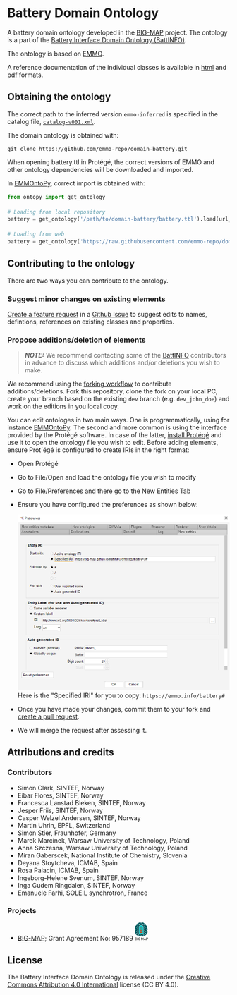 <!-- markdownlint-disable MD033 -->

# Battery Domain Ontology

<!-- [![CI tests](https://github.com/emmo-repo/domain-battery/workflows/CI%20tests/badge.svg)](https://github.com/emmo-repo/domain-battery/actions/) -->

A battery domain ontology developed in the [BIG-MAP][2] project.
The ontology is a part of the [Battery Interface Domain Ontology (BattINFO)](https://github.com/BIG-MAP/BattINFO).

The ontology is based on [EMMO][1].

A reference documentation of the individual classes is available in [html](https://emmo-repo.github.io/domain-battery/index.html) and [pdf](https://emmo-repo.github.io/domain-battery/battery.pdf) formats.

## Obtaining the ontology

The correct path to the inferred version `emmo-inferred` is specified in the catalog file, [`catalog-v001.xml`](catalog-v001.xml).

The domain ontology is obtained with:

```console
git clone https://github.com/emmo-repo/domain-battery.git
```

When opening battery.ttl in Protégé, the correct versions of EMMO and other ontology dependencies will be downloaded and imported.

In [EMMOntoPy](https://github.com/emmo-repo/EMMOntoPy), correct import is obtained with:

```python
from ontopy import get_ontology

# Loading from local repository
battery = get_ontology('/path/to/domain-battery/battery.ttl').load(url_from_catalog=True)

# Loading from web
battery = get_ontology('https://raw.githubusercontent.com/emmo-repo/domain-battery/master/battery.ttl').load()
```

## Contributing to the ontology

There are two ways you can contribute to the ontology.

### Suggest minor changes on existing elements

[Create a feature request](https://github.com/emmo-repo/domain-battery/issues/new) in a [Github Issue](https://docs.github.com/en/issues/tracking-your-work-with-issues/creating-an-issue) to suggest edits to names, defintions, references on existing classes and properties.

### Propose additions/deletion of elements

> **_NOTE:_** We recommend contacting some of the [BattINFO](https://github.com/BIG-MAP/BattINFO) contributors in advance to discuss which additions and/or deletions you wish to make.  

We recommend using the [forking workflow](https://www.atlassian.com/git/tutorials/comparing-workflows/forking-workflow) to contribute additions/deletions.
Fork this repository, clone the fork on your local PC, create your branch based on the existing `dev` branch (e.g. `dev_john_doe`) and work on the editions in you local copy.

You can edit ontologes in two main ways.
One is programmatically, using for instance [EMMOntoPy](https://github.com/emmo-repo/EMMOntoPy).
The second and more common is using the interface provided by the Protégé software.
In case of the latter, [install Protégé](https://protege.stanford.edu/) and use it to open the ontology file you wish to edit.
Before adding elements, ensure Prot´égé is configured to create IRIs in the right format:

* Open Protégé
* Go to File/Open and load the ontology file you wish to modify
* Go to File/Preferences and there go to the New Entities Tab
* Ensure you have configured the preferences as shown below:

  ![Protege config.](doc/img/protege_config_contribute.png)  
  Here is the "Specified IRI" for you to copy: `https://emmo.info/battery#`

* Once you have made your changes, commit them to your fork and [create a pull request](https://docs.github.com/en/pull-requests/collaborating-with-pull-requests/proposing-changes-to-your-work-with-pull-requests/creating-a-pull-request).
* We will merge the request after assessing it.

## Attributions and credits

### Contributors

* Simon Clark, SINTEF, Norway
* Eibar Flores, SINTEF, Norway
* Francesca Lønstad Bleken, SINTEF, Norway
* Jesper Friis, SINTEF, Norway
* Casper Welzel Andersen, SINTEF, Norway
* Martin Uhrin, EPFL, Switzerland
* Simon Stier, Fraunhofer, Germany
* Marek Marcinek, Warsaw University of Technology, Poland
* Anna Szczesna, Warsaw University of Technology, Poland
* Miran Gaberscek, National Institute of Chemistry, Slovenia
* Deyana Stoytcheva, ICMAB, Spain
* Rosa Palacin, ICMAB, Spain
* Ingeborg-Helene Svenum, SINTEF, Norway
* Inga Gudem Ringdalen, SINTEF, Norway
* Emanuele Farhi, SOLEIL synchrotron, France

### Projects

* [BIG-MAP][2]; Grant Agreement No: 957189 <img src="doc/img/bigmap.png" alt="BIG-MAP" width="30">

## License

The Battery Interface Domain Ontology is released under the [Creative Commons Attribution 4.0 International](https://creativecommons.org/licenses/by/4.0/legalcode) license (CC BY 4.0).

[1]: https://github.com/emmo-repo/EMMO
[2]: https://www.big-map.eu
